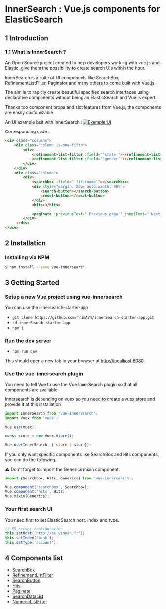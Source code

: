 # InnerSearch : Vue.js components for ElasticSearch

## 1 Introduction
### 1.1 What is InnerSearch ?

An Open Source project created to help developers working with vue.js and Elastic, give them the possibility to create search UIs within the hour.

InnerSearch is a suite of UI components like SearchBox, RefinementListFilter, Paginator and many others to come built with Vue.js.

The aim is to rapidly create beautiful specified search interfaces using declarative components without being an ElasticSearch and Vue.js expert.

Thanks too component props and slot features from Vue.js, the components are easily customizable

An UI example buit with InnerSearch : 
[![Exemple UI](https://raw.githubusercontent.com/InnerSearch/vue-innersearch/master/docs/images/exemple-ui.png)]()

Corresponding code : 
```html
<div class="columns">
    <div class="column is-one-fifth">
        <div>
            <refinement-list-filter :field="'state'"></refinement-list-filter>
            <refinement-list-filter :field="'gender'"></refinement-list-filter>
        </div>
    </div>
    <div class="column">
        <div>
            <searchbox :field="'firstname'"></searchbox>
            <div style="margin: 20px auto;width: 90%">
                <search-button></search-button>
                <reset-button></reset-button>
            </div>
            <hits></hits>

            <paginate :previousText="'Previous page'" :nextText="'Next page'" :size="10"></paginate>
        </div>
     </div>
</div>
```

## 2 Installation
### Installing via NPM
```bash
$ npm install --save vue-innersearch
```

## 3 Getting Started
### Setup a new Vue project using vue-innersearch
You can use the innersearch-starter-app 
- `git clone https://github.com/TrimA74/innerSearch-starter-app.git`
- `cd innerSearch-starter-app`
- `npm i`
### Run the dev server
- `npm run dev`

This should open a new tab in your browser at [http://localhost:8080](http://localhost:8080) 

### Use the vue-innersearch plugin

You need to tell Vue to use the Vue InnerSearch plugin so that all components are available

Innersearch is depending on vuex so you need to create a vuex store and provide it at this installation

```javascript
import InnerSearch from 'vue-innersearch';
import Vuex from 'vuex';

Vue.use(Vuex);

const store = new Vuex.Store();

Vue.use(InnerSearch, { store : store});
```

If you only want specific components like SearchBox and Hits components, you can do the following.

:warning: Don't forget to import the Generics mixin component.

```javascript
import {Searchbox, Hits, Generics} from 'vue-innersearch';

Vue.component('searchbox', Searchbox);
Vue.component('hits', Hits);
Vue.mixin(Generics);
```

### Your first search UI
You need first to set ElasticSearch host, index and type. 

```javascript
// ES server configuration
this.setHost('http://es.yinyan.fr');
this.setIndex('bank');
this.setType('account');
```





## 4 Components list
- [SearchBox](components/searchbox.md)
- [RefinementListFilter](components/refinementListFilter.md)
- [SearchButton](components/searchButton.md)
- [Hits](components/hits.md)
- [Paginate](components/paginate.md)
- [SearchDataList](components/searchDataList.md)
- [NumericListFilter](components/numericListFilter.md)







